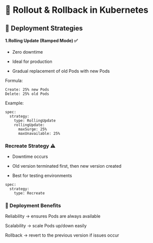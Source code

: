 # 🔄 Rollout & Rollback in Kubernetes
## 📌 Deployment Strategies

#### 1.Rolling Update (Ramped Mode) ✅

  * Zero downtime

  * Ideal for production

  * Gradual replacement of old Pods with new Pods

Formula:
```
Create: 25% new Pods  
Delete: 25% old Pods  
```

Example:
```
spec:
  strategy:
    type: RollingUpdate
    rollingUpdate:
      maxSurge: 25%
      maxUnavailable: 25%
```

### Recreate Strategy ⚠️

  * Downtime occurs

  * Old version terminated first, then new version created

  * Best for testing environments
```
spec:
  strategy:
    type: Recreate
```
### 📌 Deployment Benefits

Reliability → ensures Pods are always available

Scalability → scale Pods up/down easily

Rollback → revert to the previous version if issues occur
